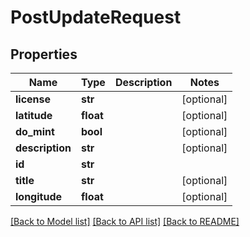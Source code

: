 # PostUpdateRequest

## Properties
Name | Type | Description | Notes
------------ | ------------- | ------------- | -------------
**license** | **str** |  | [optional] 
**latitude** | **float** |  | [optional] 
**do_mint** | **bool** |  | [optional] 
**description** | **str** |  | [optional] 
**id** | **str** |  | 
**title** | **str** |  | [optional] 
**longitude** | **float** |  | [optional] 

[[Back to Model list]](../README.md#documentation-for-models) [[Back to API list]](../README.md#documentation-for-api-endpoints) [[Back to README]](../README.md)


